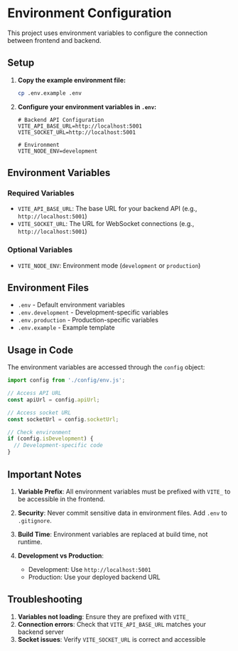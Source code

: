 # Environment Configuration

This project uses environment variables to configure the connection between frontend and backend.

## Setup

1. **Copy the example environment file:**
   ```bash
   cp .env.example .env
   ```

2. **Configure your environment variables in `.env`:**
   ```env
   # Backend API Configuration
   VITE_API_BASE_URL=http://localhost:5001
   VITE_SOCKET_URL=http://localhost:5001
   
   # Environment
   VITE_NODE_ENV=development
   ```

## Environment Variables

### Required Variables

- `VITE_API_BASE_URL`: The base URL for your backend API (e.g., `http://localhost:5001`)
- `VITE_SOCKET_URL`: The URL for WebSocket connections (e.g., `http://localhost:5001`)

### Optional Variables

- `VITE_NODE_ENV`: Environment mode (`development` or `production`)

## Environment Files

- `.env` - Default environment variables
- `.env.development` - Development-specific variables
- `.env.production` - Production-specific variables
- `.env.example` - Example template

## Usage in Code

The environment variables are accessed through the `config` object:

```javascript
import config from './config/env.js';

// Access API URL
const apiUrl = config.apiUrl;

// Access socket URL
const socketUrl = config.socketUrl;

// Check environment
if (config.isDevelopment) {
  // Development-specific code
}
```

## Important Notes

1. **Variable Prefix**: All environment variables must be prefixed with `VITE_` to be accessible in the frontend.

2. **Security**: Never commit sensitive data in environment files. Add `.env` to `.gitignore`.

3. **Build Time**: Environment variables are replaced at build time, not runtime.

4. **Development vs Production**: 
   - Development: Use `http://localhost:5001`
   - Production: Use your deployed backend URL

## Troubleshooting

1. **Variables not loading**: Ensure they are prefixed with `VITE_`
2. **Connection errors**: Check that `VITE_API_BASE_URL` matches your backend server
3. **Socket issues**: Verify `VITE_SOCKET_URL` is correct and accessible
